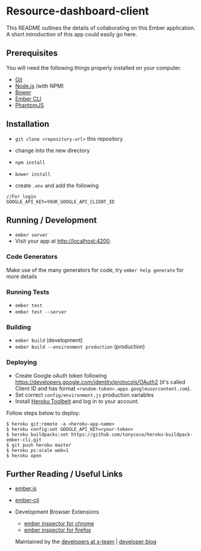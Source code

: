 # Resource-dashboard-client

This README outlines the details of collaborating on this Ember application.
A short introduction of this app could easily go here.

## Prerequisites

You will need the following things properly installed on your computer.

* [Git](http://git-scm.com/)
* [Node.js](http://nodejs.org/) (with NPM)
* [Bower](http://bower.io/)
* [Ember CLI](http://www.ember-cli.com/)
* [PhantomJS](http://phantomjs.org/)

## Installation

* `git clone <repository-url>` this repository
* change into the new directory
* `npm install`
* `bower install`

* create `.env` and add the following
```
//For login
GOOGLE_API_KEY=YOUR_GOOGLE_API_CLIENT_ID
```

## Running / Development

* `ember server`
* Visit your app at [http://localhost:4200](http://localhost:4200).

### Code Generators

Make use of the many generators for code, try `ember help generate` for more details

### Running Tests

* `ember test`
* `ember test --server`

### Building

* `ember build` (development)
* `ember build --environment production` (production)

### Deploying

- Create Google oAuth token following https://developers.google.com/identity/protocols/OAuth2 (it's called Client ID and has format `<random-token>.apps.googleusercontent.com`).
- Set correct `config/environment.js` production variables
- Install [Heroku Toolbelt](https://toolbelt.heroku.com/) and log in to your account.

Follow steps below to deploy:
```
$ heroku git:remote -a <heroku-app-name>
$ heroku config:set GOOGLE_API_KEY=<your-token>
$ heroku buildpacks:set https://github.com/tonycoco/heroku-buildpack-ember-cli.git
$ git push heroku master
$ heroku ps:scale web=1
$ heroku open
```

## Further Reading / Useful Links

* [ember.js](http://emberjs.com/)
* [ember-cli](http://www.ember-cli.com/)
* Development Browser Extensions
  * [ember inspector for chrome](https://chrome.google.com/webstore/detail/ember-inspector/bmdblncegkenkacieihfhpjfppoconhi)
  * [ember inspector for firefox](https://addons.mozilla.org/en-US/firefox/addon/ember-inspector/)
  
  Maintained by the [developers at x-team](https://www.x-team.com) | [developer blog](https://www.x-team.com/blog/)
